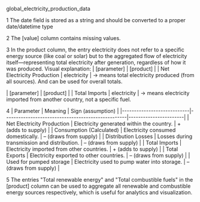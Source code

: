 global_electricity_production_data

1
The date field is stored as a string and should be converted to a proper date/datetime type

2 
The [value] column contains missing values.

3 
In the product column, the entry electricity does not refer to a specific energy source (like coal or solar) 
but to the aggregated flow of electricity itself—representing total electricity after generation, 
regardless of how it was produced.
Visual explanation:
| [parameter]                | [product]   |
| Net Electricity Production | electricity | → means total electricity produced (from all sources). And can be used for overall totals.

| [parameter]                | [product]   |
| Total Imports              | electricity | → means electricity imported from another country, not a specific fuel.

4 
| Parameter                  | Meaning                                           | Sign (assumption)     |
|----------------------------|---------------------------------------------------|-----------------------|
| Net Electricity Production | Electricity generated within the country.         | + (adds to supply)    |
| Consumption (Calculated)   | Electricity consumed domestically.                | – (draws from supply) |
| Distribution Losses        | Losses during transmission and distribution.      | – (draws from supply) |
| Total Imports              | Electricity imported from other countries.        | + (adds to supply)    |
| Total Exports              | Electricity exported to other countries.          | – (draws from supply) |
| Used for pumped storage    | Electricity used to pump water into storage.      | – (draws from supply) |

5 
The entries "Total renewable energy" and "Total combustible fuels" in the [product] column can be used to aggregate all renewable and combustible energy sources respectively, which is useful for analytics and visualization.
